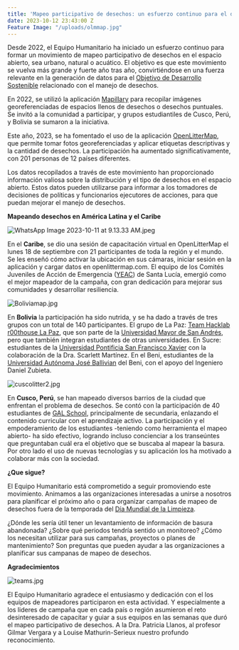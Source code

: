 ```yaml
---
title: 'Mapeo participativo de desechos: un esfuerzo continuo para el desarrollo sostenible'
date: 2023-10-12 23:43:00 Z
Feature Image: "/uploads/olmmap.jpg"
---
```


Desde 2022, el Equipo Humanitario ha iniciado un esfuerzo continuo para formar un movimiento de mapeo participativo de desechos en el espacio abierto, sea urbano, natural o acuático. El objetivo es que este movimiento se vuelva más grande y fuerte año tras año, convirtiéndose en una fuerza relevante en la generación de datos para el [Objetivo de Desarrollo Sostenible](https://www.un.org/sustainabledevelopment/es/objetivos-de-desarrollo-sostenible/) relacionado con el manejo de desechos.

En 2022, se utilizó la aplicación [Mapillary](https://www.mapillary.com/) para recopilar imágenes georeferenciadas de espacios llenos de desechos o desechos puntuales. Se invitó a la comunidad a participar, y grupos estudiantiles de Cusco, Perú, y Bolivia se sumaron a la iniciativa.

Este año, 2023, se ha fomentado el uso de la aplicación [OpenLitterMap](https://openlittermap.com/), que permite tomar fotos georeferenciadas y aplicar etiquetas descriptivas y la cantidad de desechos. La participación ha aumentado significativamente, con 201 personas de 12 países diferentes.

Los datos recopilados a través de este movimiento han proporcionado información valiosa sobre la distribución y el tipo de desechos en el espacio abierto. Estos datos pueden utilizarse para informar a los tomadores de decisiones de políticas y funcionarios ejecutores de acciones, para que puedan mejorar el manejo de desechos.

**Mapeando desechos en América Latina y el Caribe**

![WhatsApp Image 2023-10-11 at 9.13.33 AM.jpeg](/uploads/WhatsApp%20Image%202023-10-11%20at%209.13.33%20AM.jpeg)

En el **Caribe**, se dio una sesión de capacitación virtual en OpenLitterMap el lunes 18 de septiembre con 21 participantes de toda la región y el mundo. Se les enseñó cómo activar la ubicación en sus cámaras, iniciar sesión en la aplicación y cargar datos en openlittermap.com. El equipo de los Comités Juveniles de Acción de Emergencia ([YEAC](https://www.facebook.com/YEACSLU/)) de Santa Lucía, emergió como el mejor mapeador de la campaña, con gran dedicación para mejorar sus comunidades y desarrollar resiliencia.

![Boliviamap.jpg](/uploads/Boliviamap.jpg)

En **Bolivia** la participación ha sido nutrida, y se ha dado a través de tres grupos con un total de 140 participantes. El grupo de La Paz: [Team Hacklab r00thouse La Paz](https://www.hacklab.org.bo/), que son parte de la [Universidad Mayor de San Andrés](https://www.umsa.bo/), pero que también integran estudiantes de otras universidades. En Sucre: estudiantes de la [Universidad Pontificia San Francisco Xavier](https://usfx.bo/#gsc.tab=0) con la colaboración de la Dra. Scarlett Martínez. En el Beni, estudiantes de la [Universidad Autónoma José Ballivian](https://www.uabjb.edu.bo/) del Beni, con el apoyo del Ingeniero Daniel Zubieta.

![cuscolitter2.jpg](/uploads/cuscolitter2.jpg)

En **Cusco, Perú**, se han mapeado diversos barrios de la ciudad que enfrentan el problema de desechos. Se contó con la participación de 40 estudiantes de [GAL School](https://www.facebook.com/GALSchoolCusco/?locale=es_LA), principalmente de secundaria, enlazando el contenido curricular con el aprendizaje activo. La participación y el empoderamiento de los estudiantes -teniendo como herramienta el mapeo abierto- ha sido efectivo, logrando incluso concienciar a los transeúntes que preguntaban cuál era el objetivo que se buscaba al mapear la basura. Por otro lado el uso de nuevas tecnologías y su aplicación los ha motivado a colaborar más con la sociedad.

**¿Que sigue?**

El Equipo Humanitario está comprometido a seguir promoviendo este movimiento. Animamos a las organizaciones interesadas a unirse a nosotros para planificar el próximo año o para organizar campañas de mapeo de desechos fuera de la temporada del [Día Mundial de la Limpieza](https://es.wikipedia.org/wiki/D%C3%ADa_Mundial_de_la_Limpieza).

¿Dónde les sería útil tener un levantamiento de información de basura abandonada? ¿Sobre qué periodos tendría sentido un monitoreo? ¿Cómo los necesitan utilizar para sus campañas, proyectos o planes de mantenimiento? Son preguntas que pueden ayudar a las organizaciones a planificar sus campanas de mapeo de desechos.

**Agradecimientos**

![teams.jpg](/uploads/teams.jpg)

El Equipo Humanitario agradece el entusiasmo y dedicación con el los equipos de mapeadores participaron en esta actividad. Y especialmente a los lideres de campaña que en cada país o región asumieron el reto desinteresado de capacitar y guiar a sus equipos en las semanas que duró el mapeo participativo de desechos. A la Dra. Patricia Llanos, al profesor Gilmar Vergara y a Louise Mathurin-Serieux nuestro profundo reconocimiento.